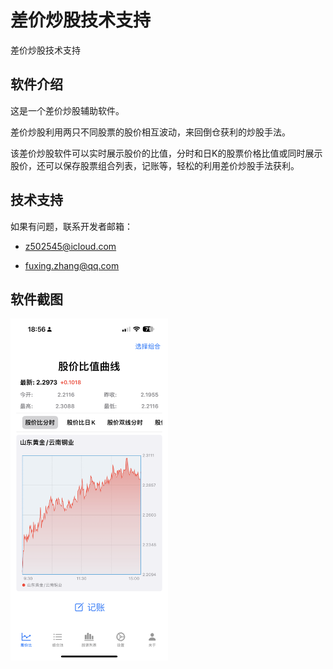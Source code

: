 # 差价炒股技术支持
差价炒股技术支持

## 软件介绍

这是一个差价炒股辅助软件。

差价炒股利用两只不同股票的股价相互波动，来回倒仓获利的炒股手法。

该差价炒股软件可以实时展示股价的比值，分时和日K的股票价格比值或同时展示股价，还可以保存股票组合列表，记账等，轻松的利用差价炒股手法获利。

## 技术支持

如果有问题，联系开发者邮箱：

- z502545@icloud.com

- fuxing.zhang@qq.com

## 软件截图

<img src="./screenshots/1.PNG" width="50%" />

<!-- ![1](./screenshots/1.PNG) -->